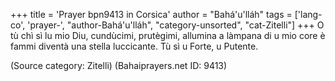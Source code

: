 +++
title = 'Prayer bpn9413 in Corsica'
author = "Bahá'u'lláh"
tags = ['lang-co', 'prayer-', "author-Bahá'u'lláh", "category-unsorted", "cat-Zitelli"]
+++
O tù chì sì lu mio Diu, cundùcimi, prutègimi, allumina a làmpana di u mio core è fammi diventà una stella luccicante. Tù sì u Forte, u Putente.

(Source category: Zitelli)
(Bahaiprayers.net ID: 9413)
